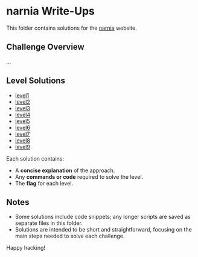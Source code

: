# narnia Write-Ups

This folder contains solutions for the [narnia](https://overthewire.org/wargames/narnia/) website. 

## Challenge Overview
...

## Level Solutions
- [level1](./narnia1.md) 
- [level2](./narnia2.md) 
- [level3](./narnia3.md) 
- [level4](./narnia4.md) 
- [level5](./narnia5.md) 
- [level6](./narnia6.md) 
- [level7](./narnia7.md) 
- [level8](./narnia8.md) 
- [level9](./narnia9.md) 


Each solution contains:
- A **concise explanation** of the approach.
- Any **commands or code** required to solve the level.
- The **flag** for each level.

## Notes
- Some solutions include code snippets; any longer scripts are saved as separate files in this folder.
- Solutions are intended to be short and straightforward, focusing on the main steps needed to solve each challenge.
  
Happy hacking!
